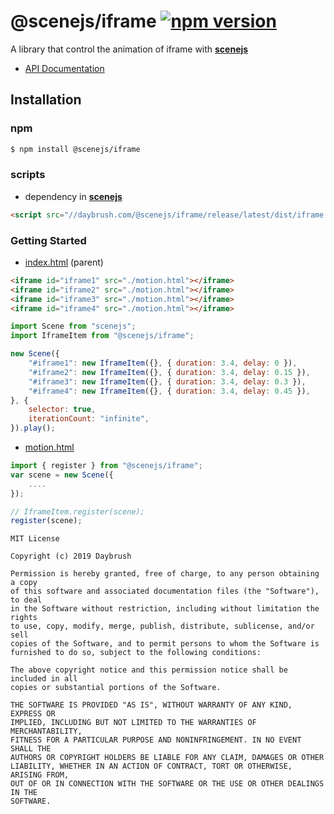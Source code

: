 # @scenejs/iframe [![npm version](https://badge.fury.io/js/%40scenejs%2Fiframe.svg)](https://badge.fury.io/js/%40scenejs%2Fiframe)

A library that control the animation of iframe with [**scenejs**](https://github.com/daybrush/scenejs)

* [API Documentation](https://daybrush.com/scenejs-iframe/release/latest/doc)

## Installation
### npm
```bash
$ npm install @scenejs/iframe
```

### scripts
* dependency in [**scenejs**](https://github.com/daybrush/scenejs)

```html
<script src="//daybrush.com/@scenejs/iframe/release/latest/dist/iframe.min.js"></script>
```

### Getting Started
* [index.html](https://daybrush.com/scenejs-iframe/release/latest/examples/index.html) (parent)
```html
<iframe id="iframe1" src="./motion.html"></iframe>
<iframe id="iframe2" src="./motion.html"></iframe>
<iframe id="iframe3" src="./motion.html"></iframe>
<iframe id="iframe4" src="./motion.html"></iframe>
```
```js
import Scene from "scenejs";
import IframeItem from "@scenejs/iframe";

new Scene({
    "#iframe1": new IframeItem({}, { duration: 3.4, delay: 0 }),
    "#iframe2": new IframeItem({}, { duration: 3.4, delay: 0.15 }),
    "#iframe3": new IframeItem({}, { duration: 3.4, delay: 0.3 }),
    "#iframe4": new IframeItem({}, { duration: 3.4, delay: 0.45 }),
}, {
    selector: true,
    iterationCount: "infinite",
}).play();
```
* [motion.html](https://daybrush.com/scenejs-iframe/release/latest/examples/motion.html)
```js
import { register } from "@scenejs/iframe";
var scene = new Scene({
    ....
});

// IframeItem.register(scene);
register(scene);
```


```
MIT License

Copyright (c) 2019 Daybrush

Permission is hereby granted, free of charge, to any person obtaining a copy
of this software and associated documentation files (the "Software"), to deal
in the Software without restriction, including without limitation the rights
to use, copy, modify, merge, publish, distribute, sublicense, and/or sell
copies of the Software, and to permit persons to whom the Software is
furnished to do so, subject to the following conditions:

The above copyright notice and this permission notice shall be included in all
copies or substantial portions of the Software.

THE SOFTWARE IS PROVIDED "AS IS", WITHOUT WARRANTY OF ANY KIND, EXPRESS OR
IMPLIED, INCLUDING BUT NOT LIMITED TO THE WARRANTIES OF MERCHANTABILITY,
FITNESS FOR A PARTICULAR PURPOSE AND NONINFRINGEMENT. IN NO EVENT SHALL THE
AUTHORS OR COPYRIGHT HOLDERS BE LIABLE FOR ANY CLAIM, DAMAGES OR OTHER
LIABILITY, WHETHER IN AN ACTION OF CONTRACT, TORT OR OTHERWISE, ARISING FROM,
OUT OF OR IN CONNECTION WITH THE SOFTWARE OR THE USE OR OTHER DEALINGS IN THE
SOFTWARE.
```